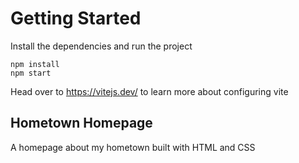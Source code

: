 # Getting Started
Install the dependencies and run the project
```
npm install
npm start
```

Head over to https://vitejs.dev/ to learn more about configuring vite
## Hometown Homepage

A homepage about my hometown built with HTML and CSS

